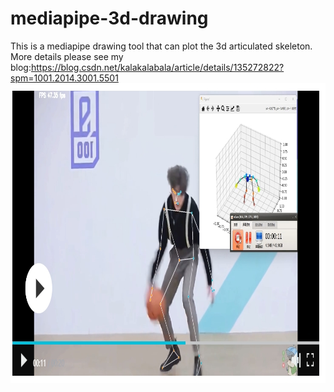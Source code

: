 # mediapipe-3d-drawing
This is a mediapipe drawing tool that can plot the 3d articulated skeleton. More details please see my blog:https://blog.csdn.net/kalakalabala/article/details/135272822?spm=1001.2014.3001.5501
<img src="example.png" alt="Example Image" width="938" height="480">
